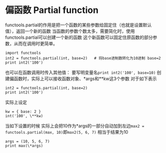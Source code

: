 # 偏函数 Partial function
functools.partial的作用是把一个函数的某些参数给固定住（也就是设置默认值），返回一个新的函数
当函数的参数个数太多，需要简化时，使用functools.partial可以创建一个新的函数
这个新函数可以固定住原函数的部分参数，从而在调用时更简单。

    import functools
    int2 = functools.partial(int, base=2)   # 将base进制数转化为10进制 base=2
    print int2('100')

也可以在函数调用时传入其他值： 要写明变量名`print int2('100', base=10)`
创建偏函数时，实际上可以接收函数对象、\*args和\**kw这3个参数
对于如下表示

    int2 = functools.partial(int, base=2)
    print int2('100')
实际上设定

    kw = { base: 2 }
    int('100', \**kw)

当如下设置的时候 实际上会把10作为*args的一部分自动加到左边`max2 = functools.partial(max, 10)`即`max2(5, 6, 7)`
相当于结果为10

    args = (10, 5, 6, 7)
    print max(\*args)
